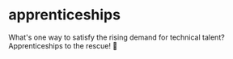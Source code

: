 # apprenticeships
What's one way to satisfy the rising demand for technical talent? Apprenticeships to the rescue! 🔧

